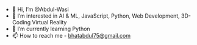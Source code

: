- 👋 Hi, I’m @Abdul-Wasi
- 👀 I’m interested in AI & ML, JavaScript, Python, Web Development, 3D- Coding Virtual Reality
- 🌱 I’m currently learning Python
- 📫 How to reach me - bhatabdul75@gmail.com

<!---
Abdul-Wasi/Abdul-Wasi is a ✨ special ✨ repository because its `README.md` (this file) appears on your GitHub profile.
You can click the Preview link to take a look at your changes.
--->
